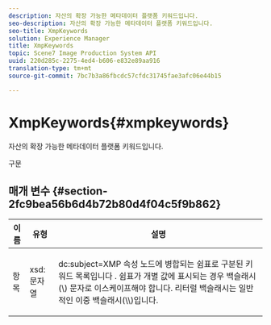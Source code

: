 ```yaml
---
description: 자산의 확장 가능한 메타데이터 플랫폼 키워드입니다.
seo-description: 자산의 확장 가능한 메타데이터 플랫폼 키워드입니다.
seo-title: XmpKeywords
solution: Experience Manager
title: XmpKeywords
topic: Scene7 Image Production System API
uuid: 220d285c-2275-4ed4-b606-e832e89aa916
translation-type: tm+mt
source-git-commit: 7bc7b3a86fbcdc57cfdc31745fae3afc06e44b15

---
```



# XmpKeywords{#xmpkeywords}

자산의 확장 가능한 메타데이터 플랫폼 키워드입니다.

구문

## 매개 변수 {#section-2fc9bea56b6d4b72b80d4f04c5f9b862}

<table id="table_04100BB8ABD84EF68B0A7CE3AD946414"> 
 <thead> 
  <tr> 
   <th colname="col1" class="entry"> 이름 </th> 
   <th colname="col2" class="entry"> 유형 </th> 
   <th colname="col3" class="entry"> 설명 </th> 
  </tr> 
 </thead>
 <tbody> 
  <tr> 
   <td colname="col1"> <span class="codeph"> <span class="varname"> 항목</span></span> </td> 
   <td colname="col2"> <span class="codeph"> xsd:문자열</span> </td> 
   <td colname="col3"> <p>dc:subject=XMP 속성 노드에 병합되는 쉼표로 구분된 키워드 목록입니다 <span class="codeph"></span> . 쉼표가 개별 값에 표시되는 경우 백슬래시(\) 문자로 이스케이프해야 합니다. 리터럴 백슬래시는 일반적인 이중 백슬래시(\\)입니다. </p> </td> 
  </tr> 
 </tbody> 
</table>


